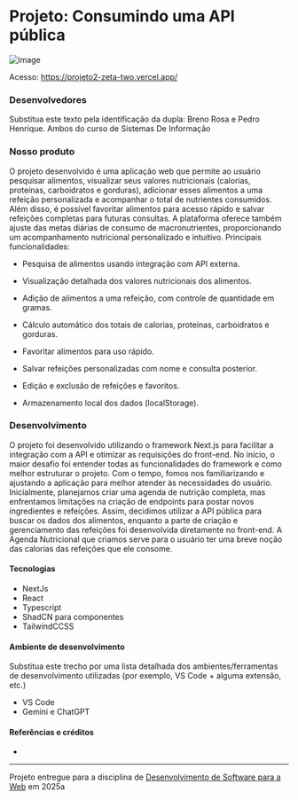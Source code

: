 # Projeto: Consumindo uma API pública


![image](https://github.com/user-attachments/assets/b4591560-c444-426f-88d8-aadf0fdeb864)



Acesso: https://projeto2-zeta-two.vercel.app/


### Desenvolvedores
Substitua este texto pela identificação da dupla: Breno Rosa e Pedro Henrique. Ambos do curso de Sistemas De Informação

### Nosso produto
O projeto desenvolvido é uma aplicação web que permite ao usuário pesquisar alimentos, visualizar seus valores nutricionais (calorias, proteínas, carboidratos e gorduras), adicionar esses alimentos a uma refeição personalizada e acompanhar o total de nutrientes consumidos. Além disso, é possível favoritar alimentos para acesso rápido e salvar refeições completas para futuras consultas. A plataforma oferece também ajuste das metas diárias de consumo de macronutrientes, proporcionando um acompanhamento nutricional personalizado e intuitivo.
Principais funcionalidades:
- Pesquisa de alimentos usando integração com API externa.

- Visualização detalhada dos valores nutricionais dos alimentos.

- Adição de alimentos a uma refeição, com controle de quantidade em gramas.

- Cálculo automático dos totais de calorias, proteínas, carboidratos e gorduras.

- Favoritar alimentos para uso rápido.

- Salvar refeições personalizadas com nome e consulta posterior.

- Edição e exclusão de refeições e favoritos.

- Armazenamento local dos dados (localStorage).


### Desenvolvimento
O projeto foi desenvolvido utilizando o framework Next.js para facilitar a integração com a API e otimizar as requisições do front-end. No início, o maior desafio foi entender todas as funcionalidades do framework e como melhor estruturar o projeto. Com o tempo, fomos nos familiarizando e ajustando a aplicação para melhor atender às necessidades do usuário.
Inicialmente, planejamos criar uma agenda de nutrição completa, mas enfrentamos limitações na criação de endpoints para postar novos ingredientes e refeições. Assim, decidimos utilizar a API pública para buscar os dados dos alimentos, enquanto a parte de criação e gerenciamento das refeições foi desenvolvida diretamente no front-end.
A Agenda Nutricional que criamos serve para o usuário ter uma breve noção das calorias das refeições que ele consome. 

#### Tecnologias

- NextJs
- React
- Typescript
- ShadCN para componentes
- TailwindCCSS

#### Ambiente de desenvolvimento

Substitua este trecho por uma lista detalhada dos ambientes/ferramentas de desenvolvimento utilizadas (por exemplo, VS Code + alguma extensão, etc.)
- VS Code
- Gemini e ChatGPT

#### Referências e créditos
- 





---
Projeto entregue para a disciplina de [Desenvolvimento de Software para a Web](http://github.com/andreainfufsm/elc1090-2025a) em 2025a
